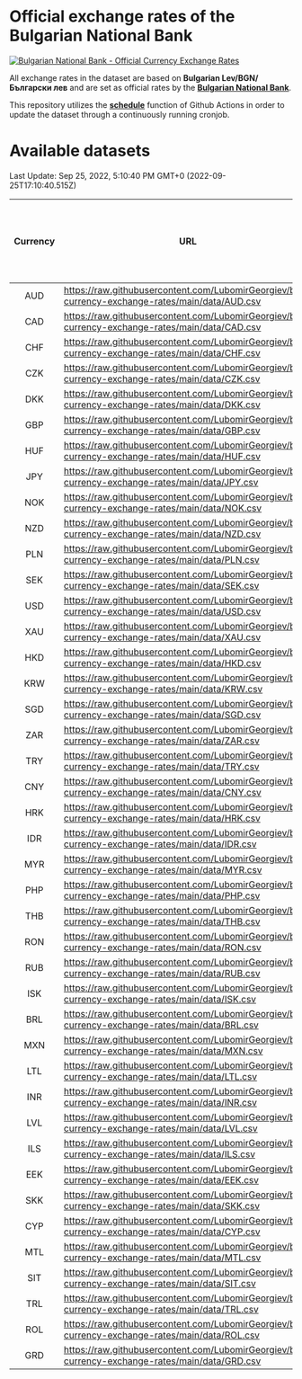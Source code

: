# Official exchange rates of the Bulgarian National Bank

[![Bulgarian National Bank - Official Currency Exchange Rates](https://github.com/LubomirGeorgiev/bnb-currency-exchange-rates/actions/workflows/update-rates.yml/badge.svg?branch=main)](https://github.com/LubomirGeorgiev/bnb-currency-exchange-rates/actions/workflows/update-rates.yml)

All exchange rates in the dataset are based on **Bulgarian Lev/BGN/Български лев** and are set as official rates by the [**Bulgarian National Bank**](https://www.bnb.bg/Statistics/StExternalSector/StExchangeRates/StERForeignCurrencies/index.htm?toLang=_EN).

This repository utilizes the [**schedule**](https://docs.github.com/en/actions/reference/events-that-trigger-workflows) function of Github Actions in order to update the dataset through a continuously running cronjob.

# Available datasets

<!-- START LINKS (DO NOT EVER FU*ING DELETE THIS COMMENT FOR THE LOVE OF YOUR LIFE!!! IF YOU ARE CURIOS HOW IT WORKS, YOU CAN HAVE A LOOK AT ./src/updateReadme.ts) -->

Last Update: Sep 25, 2022, 5:10:40 PM GMT+0 (2022-09-25T17:10:40.515Z)

| Currency | URL                                                                                             | Number of records | Number of missing days that were filled in |
| :------: | ----------------------------------------------------------------------------------------------- | :---------------: | :----------------------------------------: |
|   AUD    | https://raw.githubusercontent.com/LubomirGeorgiev/bnb-currency-exchange-rates/main/data/AUD.csv |       8396        |                    2598                    |
|   CAD    | https://raw.githubusercontent.com/LubomirGeorgiev/bnb-currency-exchange-rates/main/data/CAD.csv |       8396        |                    2598                    |
|   CHF    | https://raw.githubusercontent.com/LubomirGeorgiev/bnb-currency-exchange-rates/main/data/CHF.csv |       8396        |                    2598                    |
|   CZK    | https://raw.githubusercontent.com/LubomirGeorgiev/bnb-currency-exchange-rates/main/data/CZK.csv |       8396        |                    2598                    |
|   DKK    | https://raw.githubusercontent.com/LubomirGeorgiev/bnb-currency-exchange-rates/main/data/DKK.csv |       8396        |                    2598                    |
|   GBP    | https://raw.githubusercontent.com/LubomirGeorgiev/bnb-currency-exchange-rates/main/data/GBP.csv |       8396        |                    2598                    |
|   HUF    | https://raw.githubusercontent.com/LubomirGeorgiev/bnb-currency-exchange-rates/main/data/HUF.csv |       8396        |                    2598                    |
|   JPY    | https://raw.githubusercontent.com/LubomirGeorgiev/bnb-currency-exchange-rates/main/data/JPY.csv |       8396        |                    2598                    |
|   NOK    | https://raw.githubusercontent.com/LubomirGeorgiev/bnb-currency-exchange-rates/main/data/NOK.csv |       8396        |                    2598                    |
|   NZD    | https://raw.githubusercontent.com/LubomirGeorgiev/bnb-currency-exchange-rates/main/data/NZD.csv |       8396        |                    2598                    |
|   PLN    | https://raw.githubusercontent.com/LubomirGeorgiev/bnb-currency-exchange-rates/main/data/PLN.csv |       8396        |                    2598                    |
|   SEK    | https://raw.githubusercontent.com/LubomirGeorgiev/bnb-currency-exchange-rates/main/data/SEK.csv |       8396        |                    2598                    |
|   USD    | https://raw.githubusercontent.com/LubomirGeorgiev/bnb-currency-exchange-rates/main/data/USD.csv |       8396        |                    2598                    |
|   XAU    | https://raw.githubusercontent.com/LubomirGeorgiev/bnb-currency-exchange-rates/main/data/XAU.csv |       8396        |                    2600                    |
|   HKD    | https://raw.githubusercontent.com/LubomirGeorgiev/bnb-currency-exchange-rates/main/data/HKD.csv |       8094        |                    2507                    |
|   KRW    | https://raw.githubusercontent.com/LubomirGeorgiev/bnb-currency-exchange-rates/main/data/KRW.csv |       8094        |                    2507                    |
|   SGD    | https://raw.githubusercontent.com/LubomirGeorgiev/bnb-currency-exchange-rates/main/data/SGD.csv |       8094        |                    2507                    |
|   ZAR    | https://raw.githubusercontent.com/LubomirGeorgiev/bnb-currency-exchange-rates/main/data/ZAR.csv |       8094        |                    2507                    |
|   TRY    | https://raw.githubusercontent.com/LubomirGeorgiev/bnb-currency-exchange-rates/main/data/TRY.csv |       6575        |                    2036                    |
|   CNY    | https://raw.githubusercontent.com/LubomirGeorgiev/bnb-currency-exchange-rates/main/data/CNY.csv |       6455        |                    2000                    |
|   HRK    | https://raw.githubusercontent.com/LubomirGeorgiev/bnb-currency-exchange-rates/main/data/HRK.csv |       6455        |                    2000                    |
|   IDR    | https://raw.githubusercontent.com/LubomirGeorgiev/bnb-currency-exchange-rates/main/data/IDR.csv |       6455        |                    2000                    |
|   MYR    | https://raw.githubusercontent.com/LubomirGeorgiev/bnb-currency-exchange-rates/main/data/MYR.csv |       6455        |                    2000                    |
|   PHP    | https://raw.githubusercontent.com/LubomirGeorgiev/bnb-currency-exchange-rates/main/data/PHP.csv |       6455        |                    2000                    |
|   THB    | https://raw.githubusercontent.com/LubomirGeorgiev/bnb-currency-exchange-rates/main/data/THB.csv |       6455        |                    2000                    |
|   RON    | https://raw.githubusercontent.com/LubomirGeorgiev/bnb-currency-exchange-rates/main/data/RON.csv |       6396        |                    1982                    |
|   RUB    | https://raw.githubusercontent.com/LubomirGeorgiev/bnb-currency-exchange-rates/main/data/RUB.csv |       6249        |                    1934                    |
|   ISK    | https://raw.githubusercontent.com/LubomirGeorgiev/bnb-currency-exchange-rates/main/data/ISK.csv |       5394        |                    1674                    |
|   BRL    | https://raw.githubusercontent.com/LubomirGeorgiev/bnb-currency-exchange-rates/main/data/BRL.csv |       5361        |                    1665                    |
|   MXN    | https://raw.githubusercontent.com/LubomirGeorgiev/bnb-currency-exchange-rates/main/data/MXN.csv |       5361        |                    1665                    |
|   LTL    | https://raw.githubusercontent.com/LubomirGeorgiev/bnb-currency-exchange-rates/main/data/LTL.csv |       5280        |                    1623                    |
|   INR    | https://raw.githubusercontent.com/LubomirGeorgiev/bnb-currency-exchange-rates/main/data/INR.csv |       4994        |                    1551                    |
|   LVL    | https://raw.githubusercontent.com/LubomirGeorgiev/bnb-currency-exchange-rates/main/data/LVL.csv |       4915        |                    1509                    |
|   ILS    | https://raw.githubusercontent.com/LubomirGeorgiev/bnb-currency-exchange-rates/main/data/ILS.csv |       4268        |                    1330                    |
|   EEK    | https://raw.githubusercontent.com/LubomirGeorgiev/bnb-currency-exchange-rates/main/data/EEK.csv |       4125        |                    1265                    |
|   SKK    | https://raw.githubusercontent.com/LubomirGeorgiev/bnb-currency-exchange-rates/main/data/SKK.csv |       3095        |                    951                     |
|   CYP    | https://raw.githubusercontent.com/LubomirGeorgiev/bnb-currency-exchange-rates/main/data/CYP.csv |       3031        |                    929                     |
|   MTL    | https://raw.githubusercontent.com/LubomirGeorgiev/bnb-currency-exchange-rates/main/data/MTL.csv |       2729        |                    838                     |
|   SIT    | https://raw.githubusercontent.com/LubomirGeorgiev/bnb-currency-exchange-rates/main/data/SIT.csv |       2667        |                    817                     |
|   TRL    | https://raw.githubusercontent.com/LubomirGeorgiev/bnb-currency-exchange-rates/main/data/TRL.csv |       1819        |                    560                     |
|   ROL    | https://raw.githubusercontent.com/LubomirGeorgiev/bnb-currency-exchange-rates/main/data/ROL.csv |       1698        |                    525                     |
|   GRD    | https://raw.githubusercontent.com/LubomirGeorgiev/bnb-currency-exchange-rates/main/data/GRD.csv |        361        |                    109                     |

<!-- END LINKS (DO NOT EVER FU*ING DELETE THIS COMMENT FOR THE LOVE OF YOUR LIFE!!! IF YOU ARE CURIOS HOW IT WORKS, YOU CAN HAVE A LOOK AT ./src/updateReadme.ts) -->
